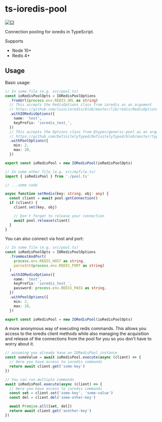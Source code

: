 # ts-ioredis-pool

[![CI](https://github.com/StephenMP/ts-ioredis-pool/actions/workflows/CI.yaml/badge.svg?branch=main&event=push)](https://github.com/StephenMP/ts-ioredis-pool/actions/workflows/CI.yaml)

Connection pooling for ioredis in TypeScript.

Supports
- Node 10+
- Redis 4+

## Usage

Basic usage:

```typescript
// In some file (e.g. src/pool.ts)
const ioRedisPoolOpts = IORedisPoolOptions
  .fromUrl(process.env.REDIS_URL as string)
  // This accepts the RedisOptions class from ioredis as an argument
  // https://github.com/luin/ioredis/blob/master/lib/redis/RedisOptions.ts
  .withIORedisOptions({
    name: 'test',
    keyPrefix: 'ioredis_test_',
  })
  // This accepts the Options class from @types/generic-pool as an argument
  // https://github.com/DefinitelyTyped/DefinitelyTyped/blob/master/types/generic-pool/index.d.ts#L36
  .withPoolOptions({
    min: 2,
    max: 20,
  })

export const ioRedisPool = new IORedisPool(ioRedisPoolOpts)

// In some other file (e.g. src/myfile.ts)
import { ioRedisPool } from './pool.ts'

// ...some code

async function setRedis(key: string, obj: any) {
  const client = await pool.getConnection()
  if (client) {
    client.set(key, obj)

    // Don't forget to release your connection
    await pool.release(client)
  }
}
```

You can also connect via host and port:

```typescript
// In some file (e.g. src/pool.ts)
const ioRedisPoolOpts = IORedisPoolOptions
  .fromHostAndPort(
    process.env.REDIS_HOST as string,
    parseInt(process.env.REDIS_PORT as string)
  )
  .withIORedisOptions({
    name: 'test',
    keyPrefix: 'ioredis_test_',
    password: process.env.REDIS_PASS as string,
  })
  .withPoolOptions({
    min: 2,
    max: 20,
  })

export const ioRedisPool = new IORedisPool(ioRedisPoolOpts)
```

A more anonymous way of executing redis commands. This allows you access to the ioredis client methods while also managing the acquisition and release of the connections from the pool for you so you don't have to worry about it.

```typescript
// assuming you already have an IORedisPool instance
const someValue = await ioRedisPool.execute(async (client) => {
  // Here you have access to ioredis commands
  return await client.get('some-key')
})

// You can run multiple commands
await ioRedisPool.execute(async (client) => {
  // Here you have access to ioredis commands
  const set = client.set('some-key', 'some-value')
  const del = client.del('some-other-key')

  await Promise.all([set, del])
  return await client.get('another-key')
})
```
